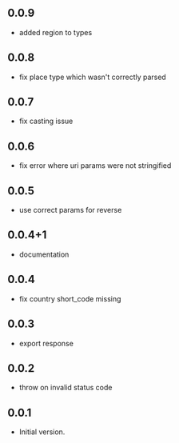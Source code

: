 ## 0.0.9

- added region to types


## 0.0.8

- fix place type which wasn't correctly parsed

## 0.0.7

- fix casting issue

## 0.0.6

- fix error where uri params were not stringified

## 0.0.5

- use correct params for reverse

## 0.0.4+1

- documentation

## 0.0.4

- fix country short_code missing

## 0.0.3

- export response

## 0.0.2

- throw on invalid status code

## 0.0.1

- Initial version.
